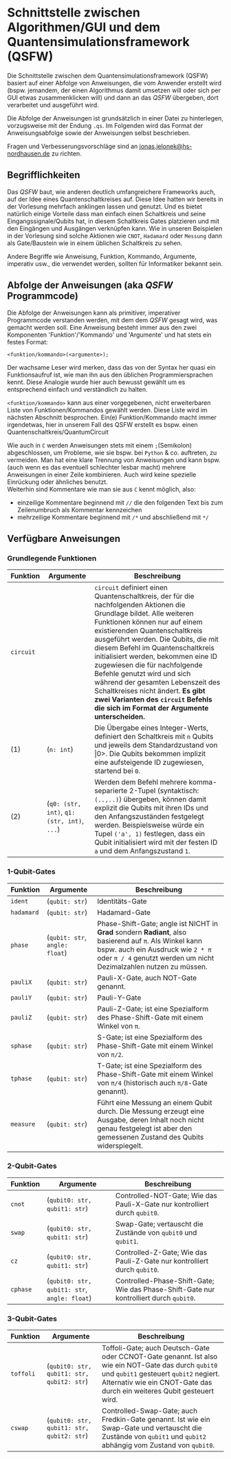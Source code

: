 # Schnittstelle zwischen Algorithmen/GUI und dem Quantensimulationsframework (QSFW)

Die Schnittstelle zwischen dem Quantensimulationsframework (QSFW) basiert auf einer Abfolge von Anweisungen, die vom Anwender
erstellt wird (bspw. jemandem, der einen Algorithmus damit umsetzen will oder sich per GUI etwas zusammenklicken will) und 
dann an das *QSFW* übergeben, dort verarbeitet und ausgeführt wird.

Die Abfolge der Anweisungen ist grundsätzlich in einer Datei zu hinterlegen, vorzugsweise mit der Endung `.qs`. Im Folgenden wird
das Format der Anweisungsabfolge sowie der Anweisungen selbst beschrieben.

Fragen und Verbesserungsvorschläge sind an [jonas.jelonek@hs-nordhausen.de](mailto:jonas.jelonek@hs-nordhausen.de) zu richten.

## Begrifflichkeiten

Das *QSFW* baut, wie anderen deutlich umfangreichere Frameworks auch, auf der Idee eines Quantenschaltkreises auf. Diese Idee hatten wir bereits in der
Vorlesung mehrfach anklingen lassen und genutzt. Und es bietet natürlich einige Vorteile dass man einfach einen Schaltkreis und seine Eingangssignale/Qubits hat,
in diesem Schaltkreis Gates platzieren und mit den Eingängen und Ausgängen verknüpfen kann. Wie in unseren Beispielen in der Vorlesung sind solche Aktionen wie
`CNOT`, `Hadamard` oder `Messung` dann als Gate/Baustein wie in einem üblichen Schaltkreis zu sehen.   
   
Andere Begriffe wie Anweisung, Funktion, Kommando, Argumente, imperativ usw., die verwendet werden, sollten für Informatiker bekannt sein.

## Abfolge der Anweisungen (aka *QSFW* Programmcode)

Die Abfolge der Anweisungen kann als primitiver, imperativer Programmcode verstanden werden, mit dem dem *QSFW* gesagt wird, was gemacht werden soll.
Eine Anweisung besteht immer aus den zwei Komponenten 'Funktion'/'Kommando' und 'Argumente' und hat stets ein festes Format:
```
<funktion/kommando>(<argumente>);
```

Der wachsame Leser wird merken, dass das von der Syntax her quasi ein Funktionsaufruf ist, wie man ihn aus den üblichen Programmiersprachen kennt.
Diese Analogie wurde hier auch bewusst gewählt um es entsprechend einfach und verständlich zu halten.   
   
`<funktion/kommando>` kann aus einer vorgegebenen, nicht erweiterbaren Liste von Funktionen/Kommandos gewählt werden. Diese Liste wird im nächsten Abschnitt besprochen.
Ein(e) Funktion/Kommando macht immer irgendetwas, hier in unserem Fall des QSFW erstellt es bspw. einen Quantenschaltkreis/QuantumCircuit
   
Wie auch in `C` werden Anweisungen stets mit einem `;`(Semikolon) abgeschlossen, um Probleme, wie sie bspw. bei `Python` & co. auftreten, zu vermeiden.
Man hat eine klare Trennung von Anweisungen und kann bspw. (auch wenn es das eventuell schlechter lesbar macht) mehrere Anweisungen in einer Zeile kombinieren.
Auch wird keine spezielle Einrückung oder ähnliches benutzt.   
Weiterhin sind Kommentare wie man sie aus `C` kennt möglich, also:
- einzeilige Kommentare beginnend mit `//` die den folgenden Text bis zum Zeilenumbruch als Kommentar kennzeichen
- mehrzeilige Kommentare beginnend mit `/*` und abschließend mit `*/`

## Verfügbare Anweisungen

### Grundlegende Funktionen

| Funktion | Argumente | Beschreibung |
|-------------------|-----------|--------------|
| `circuit`			| | `circuit` definiert einen Quantenschaltkreis, der für die nachfolgenden Aktionen die Grundlage bildet. Alle weiteren Funktionen können nur auf einem existierenden Quantenschaltkreis ausgeführt werden. Die Qubits, die mit diesem Befehl im Quantenschaltkreis initialisiert werden, bekommen eine ID zugewiesen die für nachfolgende Befehle genutzt wird und sich während der gesamten Lebenszeit des Schaltkreises nicht ändert. **Es gibt zwei Varianten des `circuit` Befehls die sich im Format der Argumente unterscheiden.** |
| (1) | (`n: int`) | Die Übergabe eines Integer-Werts, definiert den Schaltkreis mit `n` Qubits und jeweils dem Standardzustand von \|0>. Die Qubits bekommen implizit eine aufsteigende ID zugewiesen, startend bei `0`. |
| (2) | (`q0: (str, int)`, `q1: (str, int)`, `...`) | Werden dem Befehl mehrere komma-separierte 2-Tupel (syntaktisch: `(..,..)`) übergeben, können damit explizit die Qubits mit ihren IDs und den Anfangszuständen festgelegt werden. Beispielsweise würde ein Tupel `('a', 1)` festlegen, dass ein Qubit initialisiert wird mit der festen ID `a` und dem Anfangszustand `1`. |

### 1-Qubit-Gates

| Funktion | Argumente | Beschreibung |
|-------------------|-----------|--------------|
| `ident` | (`qubit: str`) | Identitäts-Gate |
| `hadamard` | (`qubit: str`) | Hadamard-Gate |
| `phase` | (`qubit: str`, `angle: float`) | Phase-Shift-Gate; angle ist NICHT in **Grad** sondern **Radiant**, also basierend auf `π`. Als Winkel kann bspw. auch ein Ausdruck wie `2 * π` oder `π / 4` genutzt werden um nicht Dezimalzahlen nutzen zu müssen. |
| `pauliX` | (`qubit: str`) | Pauli-X-Gate, auch NOT-Gate genannt. |
| `pauliY` | (`qubit: str`) | Pauli-Y-Gate |
| `pauliZ` | (`qubit: str`) | Pauli-Z-Gate; ist eine Spezialform des Phase-Shift-Gate mit einem Winkel von `π`. |
| `sphase` | (`qubit: str`) | S-Gate; ist eine Spezialform des Phase-Shift-Gate mit einem Winkel von `π/2`. |
| `tphase` | (`qubit: str`) | T-Gate; ist eine Spezialform des Phase-Shift-Gate mit einem Winkel von `π/4` (historisch auch `π/8`-Gate genannt). |
| `measure` | (`qubit: str`) | Führt eine Messung an einem Qubit durch. Die Messung erzeugt eine Ausgabe, deren Inhalt noch nicht genau festgelegt ist aber den gemessenen Zustand des Qubits widerspiegelt. |

### 2-Qubit-Gates

| Funktion | Argumente | Beschreibung |
|-------------------|-----------|--------------|
| `cnot` | (`qubit0: str, qubit1: str`) | Controlled-NOT-Gate; Wie das Pauli-X-Gate nur kontrolliert durch `qubit0`. |
| `swap` | (`qubit0: str, qubit1: str`) | Swap-Gate; vertauscht die Zustände von `qubit0` und `qubit1`. |
| `cz` | (`qubit0: str, qubit1: str`) | Controlled-Z-Gate; Wie das Pauli-Z-Gate nur kontrolliert durch `qubit0`. |
| `cphase` | (`qubit0: str, qubit1: str`, `angle: float`) | Controlled-Phase-Shift-Gate; Wie das Phase-Shift-Gate nur kontrolliert durch `qubit0`. |

### 3-Qubit-Gates

| Funktion | Argumente | Beschreibung |
|-------------------|-----------|--------------|
| `toffoli` | (`qubit0: str, qubit1: str, qubit2: str`) | Toffoli-Gate; auch Deutsch-Gate oder CCNOT-Gate genannt. Ist also wie ein NOT-Gate das durch `qubit0` und `qubit1` gesteuert `qubit2` negiert. Alternativ wie ein CNOT-Gate das durch ein weiteres Qubit gesteuert wird. |
| `cswap` | (`qubit0: str, qubit1: str, qubit2: str`) | Controlled-Swap-Gate; auch Fredkin-Gate genannt. Ist wie ein Swap-Gate und vertauscht die Zustände von `qubit1` und `qubit2` abhängig vom Zustand von `qubit0`. |